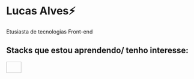 # Lucas Alves⚡
  Etusiasta de tecnologias Front-end

## Stacks que estou aprendendo/ tenho interesse:
<img aling="center" width="40" height="30" scr="https://raw.githubusercontent.com/devicons/devicon/master/icons/javascript/javascript-original.svg">
